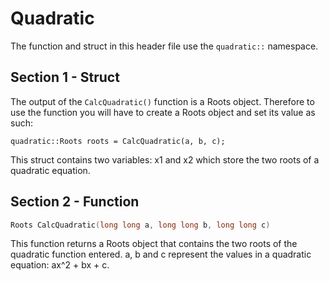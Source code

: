 # Quadratic
The function and struct in this header file use the `quadratic::` namespace.

## Section 1 - Struct
The output of the `CalcQuadratic()` function is a Roots object.
Therefore to use the function you will have to create a Roots object and set its value as such:

`quadratic::Roots roots = CalcQuadratic(a, b, c);`

This struct contains two variables: x1 and x2 which store the two roots of a quadratic equation.

## Section 2 - Function

``` cpp
Roots CalcQuadratic(long long a, long long b, long long c)
```

This function returns a Roots object that contains the two roots of the quadratic function entered.
a, b and c represent the values in a quadratic equation: ax^2 + bx + c.
